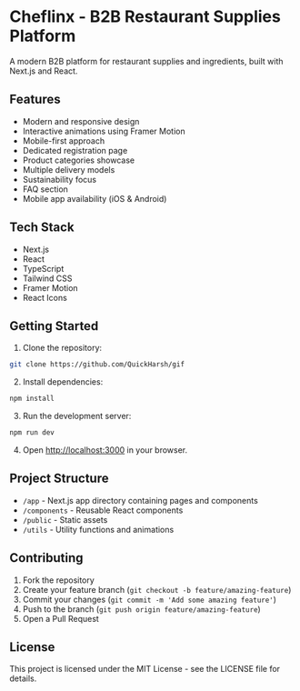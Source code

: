# Cheflinx - B2B Restaurant Supplies Platform

A modern B2B platform for restaurant supplies and ingredients, built with Next.js and React.

## Features

- Modern and responsive design
- Interactive animations using Framer Motion
- Mobile-first approach
- Dedicated registration page
- Product categories showcase
- Multiple delivery models
- Sustainability focus
- FAQ section
- Mobile app availability (iOS & Android)

## Tech Stack

- Next.js
- React
- TypeScript
- Tailwind CSS
- Framer Motion
- React Icons

## Getting Started

1. Clone the repository:
```bash
git clone https://github.com/QuickHarsh/gif
```

2. Install dependencies:
```bash
npm install
```

3. Run the development server:
```bash
npm run dev
```

4. Open [http://localhost:3000](http://localhost:3000) in your browser.

## Project Structure

- `/app` - Next.js app directory containing pages and components
- `/components` - Reusable React components
- `/public` - Static assets
- `/utils` - Utility functions and animations

## Contributing

1. Fork the repository
2. Create your feature branch (`git checkout -b feature/amazing-feature`)
3. Commit your changes (`git commit -m 'Add some amazing feature'`)
4. Push to the branch (`git push origin feature/amazing-feature`)
5. Open a Pull Request

## License

This project is licensed under the MIT License - see the LICENSE file for details.
